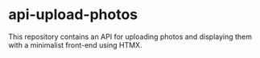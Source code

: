 # api-upload-photos
This repository contains an API for uploading photos and displaying them with a minimalist front-end using HTMX.
